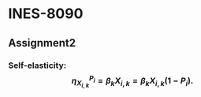 # INES-8090

## Assignment2

### Self-elasticity: $$\eta_{X_{i,k}}^{P_{i}} = \beta_{k}X_{i,k} = \beta_{k}X_{i,k}(1-P_{i}).$$
